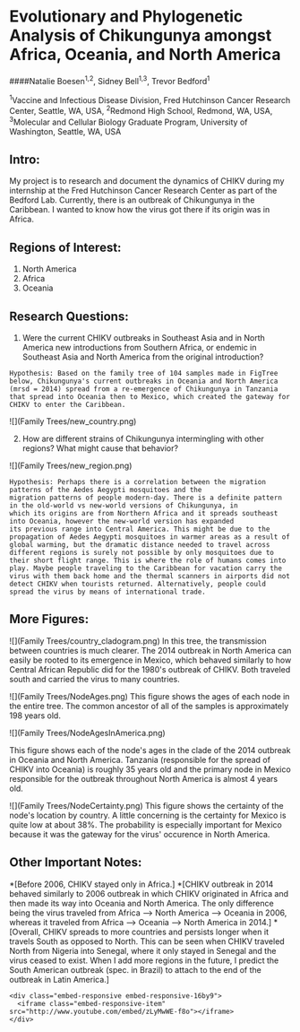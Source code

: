 # Evolutionary and Phylogenetic Analysis of Chikungunya amongst Africa, Oceania, and North America

####Natalie Boesen<sup>1,2</sup>, Sidney Bell<sup>1,3</sup>, Trevor Bedford<sup>1</sup>

<sup>1</sup>Vaccine and Infectious Disease Division, Fred Hutchinson Cancer Research Center, Seattle, WA, USA, <sup>2</sup>Redmond High School, Redmond, WA, USA, <sup>3</sup>Molecular and Cellular Biology Graduate Program, University of Washington, Seattle, WA, USA

## Intro:
  My project is to research and document the dynamics of CHIKV during my internship at the Fred Hutchinson Cancer Research Center as part of the Bedford Lab. Currently, there is an outbreak of Chikungunya in the Caribbean. I wanted to know how the virus got there if its origin was in Africa. 
  
## Regions of Interest:
  1. North America 
  2. Africa
  3. Oceania 

## Research Questions:
  1. Were the current CHIKV outbreaks in Southeast Asia and in North America new introductions from Southern Africa, or
  endemic in Southeast Asia and North America from the original introduction?
  
    Hypothesis: Based on the family tree of 104 samples made in FigTree below, Chikungunya's current outbreaks in Oceania and North America (mrsd = 2014) spread from a re-emergence of Chikungunya in Tanzania that spread into Oceania then to Mexico, which created the gateway for CHIKV to enter the Caribbean.

  ![](Family Trees/new_country.png)  

  2. How are different strains of Chikungunya intermingling with other regions? What might cause that behavior?
  
  ![](Family Trees/new_region.png)	  
  
    Hypothesis: Perhaps there is a correlation between the migration patterns of the Aedes Aegypti mosquitoes and the 
    migration patterns of people modern-day. There is a definite pattern in the old-world vs new-world versions of Chikungunya, in
    which its origins are from Northern Africa and it spreads southeast into Oceania, however the new-world version has expanded
    its previous range into Central America. This might be due to the propagation of Aedes Aegypti mosquitoes in warmer areas as a result of global warming, but the dramatic distance needed to travel across different regions is surely not possible by only mosquitoes due to their short flight range. This is where the role of humans comes into play. Maybe people traveling to the Caribbean for vacation carry the virus with them back home and the thermal scanners in airports did not detect CHIKV when tourists returned. Alternatively, people could spread the virus by means of international trade.

## More Figures:

![](Family Trees/country_cladogram.png)
In this tree, the transmission between countries is much clearer. The 2014 outbreak in North America can easily be rooted to its emergence in Mexico, which behaved similarly to how Central African Republic did for the 1980's outbreak of CHIKV. Both traveled south and carried the virus to many countries. 

![](Family Trees/NodeAges.png)
This figure shows the ages of each node in the entire tree. The common ancestor of all of the samples is approximately 198 years old. 

![](Family Trees/NodeAgesInAmerica.png)

This figure shows each of the node's ages in the clade of the 2014 outbreak in Oceania and North America. Tanzania (responsible for the spread of CHIKV into Oceania) is roughly 35 years old and the primary node in Mexico responsible for the outbreak throughout North America is almost 4 years old.

![](Family Trees/NodeCertainty.png)
This figure shows the certainty of the node's location by country. A little concerning is the certainty for Mexico is quite low at about 38%. The probability is especially important for Mexico because it was the gateway for the virus' occurence in North America.

## Other Important Notes:
*[Before 2006, CHIKV stayed only in Africa.]
*[CHIKV outbreak in 2014 behaved similarly to 2006 outbreak in which CHIKV originated in Africa and then made its way into Oceania and North America. The only difference being the virus traveled from Africa --> North America --> Oceania in 2006, whereas it traveled from Africa --> Oceania --> North America in 2014.] 
*[Overall, CHIKV spreads to more countries and persists longer when it travels South as opposed to North. This can be seen when CHIKV traveled North from Nigeria into Senegal, where it only stayed in Senegal and the virus ceased to exist. When I add more regions in the future, I predict the South American outbreak (spec. in Brazil) to attach to the end of the outbreak in Latin America.]
 

	<div class="embed-responsive embed-responsive-16by9">
	  <iframe class="embed-responsive-item" src="http://www.youtube.com/embed/zLyMwWE-f8o"></iframe>
	</div>
